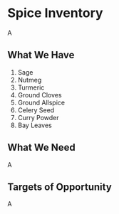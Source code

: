 # Spice Inventory

A

## What We Have

1. Sage
1. Nutmeg
1. Turmeric
1. Ground Cloves
1. Ground Allspice
1. Celery Seed
1. Curry Powder
1. Bay Leaves

## What We Need

A

## Targets of Opportunity

A
